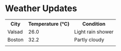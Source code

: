 # Weather Updates

<!-- WEATHER-UPDATE-START -->
<table><tr><th>City</th><th>Temperature (°C)</th><th>Condition</th></tr><tr><td>Valsad</td><td>26.0</td><td>Light rain shower</td></tr><tr><td>Boston</td><td>32.2</td><td>Partly cloudy</td></tr><tr><td></td><td></td><td></td></tr></table>
<!-- WEATHER-UPDATE-END -->
